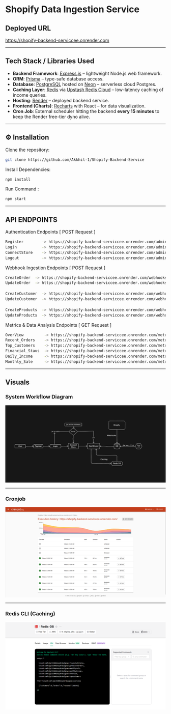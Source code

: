 # Shopify Data Ingestion Service

## Deployed URL
https://shopify-backend-serviccee.onrender.com

---

## Tech Stack / Libraries Used

- **Backend Framework**: [Express.js](https://expressjs.com/) – lightweight Node.js web framework.  
- **ORM**: [Prisma](https://www.prisma.io/) – type-safe database access.  
- **Database**: [PostgreSQL](https://www.postgresql.org/) hosted on [Neon](https://neon.tech/) – serverless cloud Postgres.  
- **Caching Layer**: [Redis](https://redis.io/) via [Upstash Redis Cloud](https://upstash.com/) – low-latency caching of income queries.  
- **Hosting**: [Render](https://render.com/) – deployed backend service.  
- **Frontend (Charts)**: [Recharts](https://recharts.org/en-US/) with React – for data visualization.  
- **Cron Job**: External scheduler hitting the backend **every 15 minutes** to keep the Render free-tier dyno alive.  

---

## ⚙️ Installation

Clone the repository:
```bash
git clone https://github.com/Akkhil-1/Shopify-Backend-Service
```

Install Dependencies:
```bash
npm install
```

Run Command :
```bash
npm start
```

---

## API ENDPOINTS
Authentication Endpoints [ POST Request ]
```bash
Register        -> https://shopify-backend-serviccee.onrender.com/admin/register
Login           -> https://shopify-backend-serviccee.onrender.com/admin/login
ConnectStore    -> https://shopify-backend-serviccee.onrender.com/admin/register/tenants
Logout          -> https://shopify-backend-serviccee.onrender.com/admin/logout
```

Webhook Ingestion Endpoints [ POST Request ]
```bash
CreateOrder  -> https://shopify-backend-serviccee.onrender.com/webhooks/orders/create 
UpdateOrder  -> https://shopify-backend-serviccee.onrender.com/webhooks/orders/updated

CreateCustomer  -> https://shopify-backend-serviccee.onrender.com/webhooks/customers/create
UpdateCustomer  -> https://shopify-backend-serviccee.onrender.com/webhooks/customers/updated

CreateProducts  -> https://shopify-backend-serviccee.onrender.com/webhooks/products/create
UpdateProducts  -> https://shopify-backend-serviccee.onrender.com/webhooks/products/updated
```

Metrics & Data Analysis Endpoints [ GET Request ]
```bash
OverView         -> https://shopify-backend-serviccee.onrender.com/metrics/getOverview
Recent_Orders    -> https://shopify-backend-serviccee.onrender.com/metrics/getRecentOrders
Top_Customers    -> https://shopify-backend-serviccee.onrender.com/metrics/getTopCustomers
Financial_Staus  -> https://shopify-backend-serviccee.onrender.com/metrics/getFinancialStaus
Daily_Income     -> https://shopify-backend-serviccee.onrender.com/metrics/getDailyIncome
Monthly_Sale     -> https://shopify-backend-serviccee.onrender.com/metrics/monthlySale
```
---

## Visuals
### System Workflow Diagram
<img src="./assests/workflow.png" alt="System Workflow Diagram" width="600"/>

---
### Cronjob
<img src="./assests/cronjob.png" alt="Cron Job" width="600"/>

---
### Redis CLI (Caching)
<img src="./assests/redis_cli.png" alt="caching" width="600"/>



